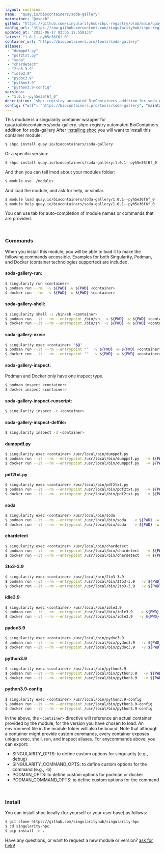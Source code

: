 ```yaml
---
layout: container
name:  "quay.io/biocontainers/soda-gallery"
maintainer: "@vsoch"
github: "https://github.com/singularityhub/shpc-registry/blob/main/quay.io/biocontainers/soda-gallery/container.yaml"
config_url: "https://raw.githubusercontent.com/singularityhub/shpc-registry/main/quay.io/biocontainers/soda-gallery/container.yaml"
updated_at: "2023-06-17 02:55:12.558135"
latest: "1.0.1--pyh5e36f6f_0"
container_url: "https://biocontainers.pro/tools/soda-gallery"
aliases:
 - "dumppdf.py"
 - "pdf2txt.py"
 - "soda"
 - "chardetect"
 - "2to3-3.9"
 - "idle3.9"
 - "pydoc3.9"
 - "python3.9"
 - "python3.9-config"
versions:
 - "1.0.1--pyh5e36f6f_0"
description: "shpc-registry automated BioContainers addition for soda-gallery"
config: {"url": "https://biocontainers.pro/tools/soda-gallery", "maintainer": "@vsoch", "description": "shpc-registry automated BioContainers addition for soda-gallery", "latest": {"1.0.1--pyh5e36f6f_0": "sha256:112fe8dd6561f8c44348c1af142db19f624fdcd2dcea6d216abd7e6f73518230"}, "tags": {"1.0.1--pyh5e36f6f_0": "sha256:112fe8dd6561f8c44348c1af142db19f624fdcd2dcea6d216abd7e6f73518230"}, "docker": "quay.io/biocontainers/soda-gallery", "aliases": {"dumppdf.py": "/usr/local/bin/dumppdf.py", "pdf2txt.py": "/usr/local/bin/pdf2txt.py", "soda": "/usr/local/bin/soda", "chardetect": "/usr/local/bin/chardetect", "2to3-3.9": "/usr/local/bin/2to3-3.9", "idle3.9": "/usr/local/bin/idle3.9", "pydoc3.9": "/usr/local/bin/pydoc3.9", "python3.9": "/usr/local/bin/python3.9", "python3.9-config": "/usr/local/bin/python3.9-config"}}
---
```


This module is a singularity container wrapper for quay.io/biocontainers/soda-gallery.
shpc-registry automated BioContainers addition for soda-gallery
After [installing shpc](#install) you will want to install this container module:


```bash
$ shpc install quay.io/biocontainers/soda-gallery
```

Or a specific version:

```bash
$ shpc install quay.io/biocontainers/soda-gallery:1.0.1--pyh5e36f6f_0
```

And then you can tell lmod about your modules folder:

```bash
$ module use ./modules
```

And load the module, and ask for help, or similar.

```bash
$ module load quay.io/biocontainers/soda-gallery/1.0.1--pyh5e36f6f_0
$ module help quay.io/biocontainers/soda-gallery/1.0.1--pyh5e36f6f_0
```

You can use tab for auto-completion of module names or commands that are provided.

<br>

### Commands

When you install this module, you will be able to load it to make the following commands accessible.
Examples for both Singularity, Podman, and Docker (container technologies supported) are included.

#### soda-gallery-run:

```bash
$ singularity run <container>
$ podman run --rm  -v ${PWD} -w ${PWD} <container>
$ docker run --rm  -v ${PWD} -w ${PWD} <container>
```

#### soda-gallery-shell:

```bash
$ singularity shell -s /bin/sh <container>
$ podman run --it --rm --entrypoint /bin/sh  -v ${PWD} -w ${PWD} <container>
$ docker run --it --rm --entrypoint /bin/sh  -v ${PWD} -w ${PWD} <container>
```

#### soda-gallery-exec:

```bash
$ singularity exec <container> "$@"
$ podman run --it --rm --entrypoint ""  -v ${PWD} -w ${PWD} <container> "$@"
$ docker run --it --rm --entrypoint ""  -v ${PWD} -w ${PWD} <container> "$@"
```

#### soda-gallery-inspect:

Podman and Docker only have one inspect type.

```bash
$ podman inspect <container>
$ docker inspect <container>
```

#### soda-gallery-inspect-runscript:

```bash
$ singularity inspect -r <container>
```

#### soda-gallery-inspect-deffile:

```bash
$ singularity inspect -d <container>
```


#### dumppdf.py

```bash
$ singularity exec <container> /usr/local/bin/dumppdf.py
$ podman run --it --rm --entrypoint /usr/local/bin/dumppdf.py   -v ${PWD} -w ${PWD} <container> -c " $@"
$ docker run --it --rm --entrypoint /usr/local/bin/dumppdf.py   -v ${PWD} -w ${PWD} <container> -c " $@"
```


#### pdf2txt.py

```bash
$ singularity exec <container> /usr/local/bin/pdf2txt.py
$ podman run --it --rm --entrypoint /usr/local/bin/pdf2txt.py   -v ${PWD} -w ${PWD} <container> -c " $@"
$ docker run --it --rm --entrypoint /usr/local/bin/pdf2txt.py   -v ${PWD} -w ${PWD} <container> -c " $@"
```


#### soda

```bash
$ singularity exec <container> /usr/local/bin/soda
$ podman run --it --rm --entrypoint /usr/local/bin/soda   -v ${PWD} -w ${PWD} <container> -c " $@"
$ docker run --it --rm --entrypoint /usr/local/bin/soda   -v ${PWD} -w ${PWD} <container> -c " $@"
```


#### chardetect

```bash
$ singularity exec <container> /usr/local/bin/chardetect
$ podman run --it --rm --entrypoint /usr/local/bin/chardetect   -v ${PWD} -w ${PWD} <container> -c " $@"
$ docker run --it --rm --entrypoint /usr/local/bin/chardetect   -v ${PWD} -w ${PWD} <container> -c " $@"
```


#### 2to3-3.9

```bash
$ singularity exec <container> /usr/local/bin/2to3-3.9
$ podman run --it --rm --entrypoint /usr/local/bin/2to3-3.9   -v ${PWD} -w ${PWD} <container> -c " $@"
$ docker run --it --rm --entrypoint /usr/local/bin/2to3-3.9   -v ${PWD} -w ${PWD} <container> -c " $@"
```


#### idle3.9

```bash
$ singularity exec <container> /usr/local/bin/idle3.9
$ podman run --it --rm --entrypoint /usr/local/bin/idle3.9   -v ${PWD} -w ${PWD} <container> -c " $@"
$ docker run --it --rm --entrypoint /usr/local/bin/idle3.9   -v ${PWD} -w ${PWD} <container> -c " $@"
```


#### pydoc3.9

```bash
$ singularity exec <container> /usr/local/bin/pydoc3.9
$ podman run --it --rm --entrypoint /usr/local/bin/pydoc3.9   -v ${PWD} -w ${PWD} <container> -c " $@"
$ docker run --it --rm --entrypoint /usr/local/bin/pydoc3.9   -v ${PWD} -w ${PWD} <container> -c " $@"
```


#### python3.9

```bash
$ singularity exec <container> /usr/local/bin/python3.9
$ podman run --it --rm --entrypoint /usr/local/bin/python3.9   -v ${PWD} -w ${PWD} <container> -c " $@"
$ docker run --it --rm --entrypoint /usr/local/bin/python3.9   -v ${PWD} -w ${PWD} <container> -c " $@"
```


#### python3.9-config

```bash
$ singularity exec <container> /usr/local/bin/python3.9-config
$ podman run --it --rm --entrypoint /usr/local/bin/python3.9-config   -v ${PWD} -w ${PWD} <container> -c " $@"
$ docker run --it --rm --entrypoint /usr/local/bin/python3.9-config   -v ${PWD} -w ${PWD} <container> -c " $@"
```



In the above, the `<container>` directive will reference an actual container provided
by the module, for the version you have chosen to load. An environment file in the
module folder will also be bound. Note that although a container
might provide custom commands, every container exposes unique exec, shell, run, and
inspect aliases. For anycommands above, you can export:

 - SINGULARITY_OPTS: to define custom options for singularity (e.g., --debug)
 - SINGULARITY_COMMAND_OPTS: to define custom options for the command (e.g., -b)
 - PODMAN_OPTS: to define custom options for podman or docker
 - PODMAN_COMMAND_OPTS: to define custom options for the command

<br>

### Install

You can install shpc locally (for yourself or your user base) as follows:

```bash
$ git clone https://github.com/singularityhub/singularity-hpc
$ cd singularity-hpc
$ pip install -e .
```

Have any questions, or want to request a new module or version? [ask for help!](https://github.com/singularityhub/singularity-hpc/issues)